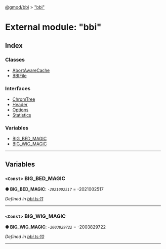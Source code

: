 [@gmod/bbi](../README.md) > ["bbi"](../modules/_bbi_.md)

# External module: "bbi"

## Index

### Classes

* [AbortAwareCache](../classes/_bbi_.abortawarecache.md)
* [BBIFile](../classes/_bbi_.bbifile.md)

### Interfaces

* [ChromTree](../interfaces/_bbi_.chromtree.md)
* [Header](../interfaces/_bbi_.header.md)
* [Options](../interfaces/_bbi_.options.md)
* [Statistics](../interfaces/_bbi_.statistics.md)

### Variables

* [BIG_BED_MAGIC](_bbi_.md#big_bed_magic)
* [BIG_WIG_MAGIC](_bbi_.md#big_wig_magic)

---

## Variables

<a id="big_bed_magic"></a>

### `<Const>` BIG_BED_MAGIC

**● BIG_BED_MAGIC**: *`-2021002517`* =  -2021002517

*Defined in [bbi.ts:11](https://github.com/gmod/bbi-js/blob/27f8971/src/bbi.ts#L11)*

___
<a id="big_wig_magic"></a>

### `<Const>` BIG_WIG_MAGIC

**● BIG_WIG_MAGIC**: *`-2003829722`* =  -2003829722

*Defined in [bbi.ts:10](https://github.com/gmod/bbi-js/blob/27f8971/src/bbi.ts#L10)*

___

